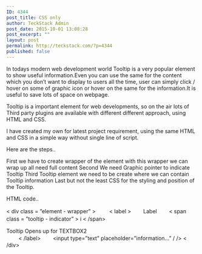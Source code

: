 ```yaml
---
ID: 4344
post_title: CSS only
author: TeckStack Admin
post_date: 2015-10-01 13:08:28
post_excerpt: ""
layout: post
permalink: http://teckstack.com/?p=4344
published: false
---
```

In todays modern web development world Tooltip is a very popular element to show useful information.Even you can use the same
for the content which you don’t want to display to users all the time, user can simply click / hover on some of graphic icon or hover on the same
for the information.It is useful to save lots of space on webpage.

Tooltip is a important element
for web developments, so on the air lots of Third party plugins are available with different different approach, using HTML and CSS.

I have created my own
for latest project requirement, using the same HTML and CSS in a simple way without single line of script.

Here are the steps..

First we have to create wrapper of the element with this wrapper we can wrap up all need full content
Second We need Graphic pointer to indicate Tooltip
Third Tooltip element we need to be create where we can contain Tooltip information
Last but not the least CSS
for the styling and position of the Tooltip.

HTML code..

< div class = ”element - wrapper” > 　　 < label > 　　Label　　 < span class = ”tooltip - indicator” > i < /span>
　　<div class=”tooltip-box”>Tooltip Opens up for TEXTBOX2</div> 　　 < /label>
　　<input type=”text” placeholder=”information...” / /> < /div>